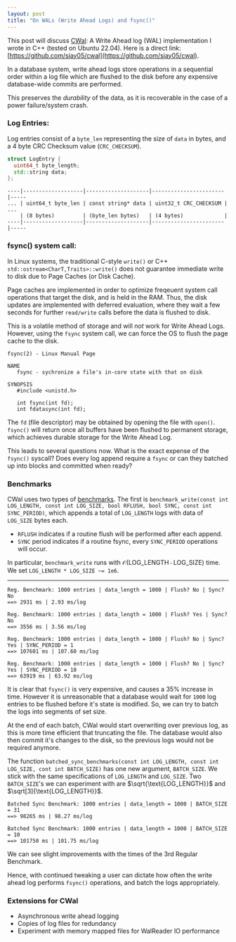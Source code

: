 ```yaml
---
layout: post
title: "On WALs (Write Ahead Logs) and fsync()"
---
```


This post will discuss [CWal](https://github.com/sjay05/cwal): A Write Ahead log (WAL) implementation I wrote in C++ (tested on Ubuntu 22.04). Here is a direct link: [https://github.com/sjay05/cwal](https://github.com/sjay05/cwal). 

In a database system, write ahead logs store operations in a sequential order within a log file which are flushed to the disk before any expensive database-wide commits are performed.

This preserves the *durability* of the data, as it is recoverable in the case of a power failure/system crash.

<!---CWal is a simple C++ library that provides an append-only WAL interface with `read/write` operations. In order to preserve data-integrity, CWal also computes `CRC32` Checksums.--->

### Log Entries:
Log entries consist of a `byte_len` representing the size of `data` in bytes, and a 4 byte CRC Checksum value (`CRC_CHECKSUM`).
```cpp
struct LogEntry {
  uint64_t byte_length;
  std::string data;
};
```
```
----|-------------------|--------------------|-----------------------|-----
... | uint64_t byte_len | const string* data | uint32_t CRC_CHECKSUM | ... 
    | (8 bytes)         | (byte_len bytes)   | (4 bytes)             |
----|-------------------|--------------------|-----------------------|-----
```

<!-- more -->


### fsync() system call:
In Linux systems, the traditional C-style `write()` or C++ `std::ostream<CharT,Traits>::write()` does not guarantee immediate write to disk due to Page Caches (or Disk Cache).

Page caches are implemented in order to optimize freqeuent system call operations that target the disk, and is held in the RAM. Thus, the disk updates are implemented with deferred evaluation, where they wait a few seconds for further `read/write` calls before the data is flushed to disk.

This is a volatile method of storage and will *not* work for Write Ahead Logs. However, using the `fsync` system call, we can force the OS to flush the page cache to the disk.

```
fsync(2) - Linux Manual Page

NAME
   fsync - sychronize a file's in-core state with that on disk

SYNOPSIS
   #include <unistd.h>

   int fsync(int fd);
   int fdatasync(int fd);
```

The `fd` (file descriptor) may be obtained by opening the file with `open()`. `fsync()` will return once all buffers have been flushed to permanent storage, which achieves durable storage for the Write Ahead Log.

This leads to several questions now. What is the exact expense of the `fsync()` syscall? Does every log append require a `fsync` or can they batched up into blocks and committed when ready? 

### Benchmarks
CWal uses two types of [benchmarks](https://github.com/sjay05/cwal/blob/master/tests/bench.cpp). The first is `benchmark_write(const int LOG_LENGTH, const int LOG_SIZE, bool RFLUSH, bool SYNC, const int SYNC_PERIOD)`, which appends a total of `LOG_LENGTH` logs with data of `LOG_SIZE` bytes each. 
- `RFLUSH` indicates if a routine flush will be performed after each append. 
- `SYNC` period indicates if a routine fsync, every `SYNC_PERIOD` operations will occur.

In particular, `benchmark_write` runs with $\mathcal{O}(\text{LOG_LENGTH} \cdot \text{LOG_SIZE})$ time. We set `LOG_LENGTH * LOG_SIZE ~= 1e6`.

---

```
Reg. Benchmark: 1000 entries | data_length = 1000 | Flush? No | Sync? No
==> 2931 ms | 2.93 ms/log

Reg. Benchmark: 1000 entries | data_length = 1000 | Flush? Yes | Sync? No
==> 3556 ms | 3.56 ms/log

Reg. Benchmark: 1000 entries | data_length = 1000 | Flush? No | Sync? Yes | SYNC_PERIOD = 1
==> 107601 ms | 107.60 ms/log

Reg. Benchmark: 1000 entries | data_length = 1000 | Flush? No | Sync? Yes | SYNC_PERIOD = 10
==> 63919 ms | 63.92 ms/log
```

It is clear that `fsync()` is very expensive, and causes a $35\%$ increase in time. However it is unreasonable that a database would wait for `1000` log entries to be flushed before it's state is modified. So, we can try to batch the logs into segments of set size. 

At the end of each batch, CWal would start overwriting over previous log, as this is more time efficient that truncating the file. The database would also then commit it's changes to the disk, so the previous logs would not be required anymore.

The function `batched_sync_benchmarks(const int LOG_LENGTH, const int LOG_SIZE, cont int BATCH_SIZE)` has one new argument, `BATCH_SIZE`. We stick with the same specifications of `LOG_LENGTH` and `LOG_SIZE`. Two `BATCH_SIZE`'s we can experiment with are $\sqrt{\text{LOG_LENGTH}}$ and $\sqrt[3]{\text{LOG_LENGTH}}$. 

```
Batched Sync Benchmark: 1000 entries | data_length = 1000 | BATCH_SIZE = 31
==> 98265 ms | 98.27 ms/log

Batched Sync Benchmark: 1000 entries | data_length = 1000 | BATCH_SIZE = 10
==> 101750 ms | 101.75 ms/log
```

We can see slight improvements with the times of the 3rd Regular Benchmark. 

Hence, with continued tweaking a user can dictate how often the write ahead log performs `fsync()` operations, and batch the logs appropriately. 

### Extensions for CWal

- Asynchronous write ahead logging
- Copies of log files for redundancy
- Experiment with memory mapped files for WalReader IO performance